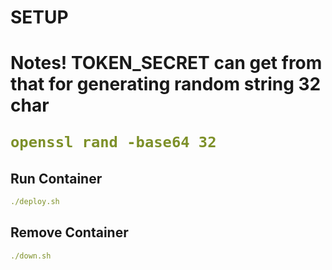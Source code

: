 <h1>SETUP<h1>

Notes! TOKEN_SECRET can get from that for generating random string 32 char
    
```yaml
openssl rand -base64 32
```

<h2>Run Container</h2>

```yaml
./deploy.sh
```

<h2>Remove Container</h2>

```yaml
./down.sh
```
